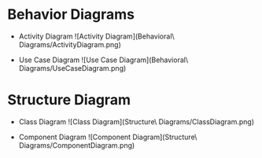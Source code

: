 
# Behavior Diagrams

- Activity Diagram
![Activity Diagram](Behavioral\ Diagrams/ActivityDiagram.png)

- Use Case Diagram
![Use Case Diagram](Behavioral\ Diagrams/UseCaseDiagram.png)

# Structure Diagram

- Class Diagram
![Class Diagram](Structure\ Diagrams/ClassDiagram.png)

- Component Diagram
![Component Diagram](Structure\ Diagrams/ComponentDiagram.png)
